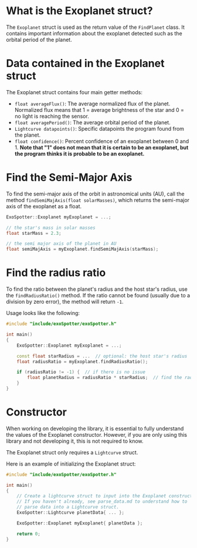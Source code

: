 # What is the Exoplanet struct?

The `Exoplanet` struct is used as the return value of the `FindPlanet` class. It contains important information about the exoplanet detected such as the orbital period of the planet.

# Data contained in the Exoplanet struct

The Exoplanet struct contains four main getter methods:
- `float averageFlux()`: The average normalized flux of the planet. Normalized flux means that 1 = average brightness of the star and 0 = no light is reaching the sensor.
- `float averagePeriod()`: The average orbital period of the planet.
- `Lightcurve datapoints()`: Specific datapoints the program found from the planet.
- `float confidence()`: Percent confidence of an exoplanet between 0 and 1. **Note that "1" does not mean that it is certain to be an exoplanet, but the program thinks it is probable to be an exoplanet.**

# Find the Semi-Major Axis

To find the semi-major axis of the orbit in astronomical units (AU), call the method `findSemiMajAxis(float solarMasses)`, which returns the semi-major axis of the exoplanet as a float.

```cpp
ExoSpotter::Exoplanet myExoplanet = ...;

// the star's mass in solar masses
float starMass = 2.3;

// the semi major axis of the planet in AU
float semiMajAxis = myExoplanet.findSemiMajAxis(starMass); 
```

# Find the radius ratio

To find the ratio between the planet's radius and the host star's radius, use the `findRadiusRatio()` method. If the ratio cannot be found (usually due to a division by zero error), the method will return `-1`.

Usage looks like the following:
```cpp
#include "include/exoSpotter/exoSpotter.h"

int main()
{
    ExoSpotter::Exoplanet myExoplanet = ...;

    const float starRadius = ...  // optional: the host star's radius
    float radiusRatio = myExoplanet.findRadiusRatio();

    if (radiusRatio != -1) {  // if there is no issue
        float planetRadius = radiusRatio * starRadius;  // find the radius of the planet in the units given for starRadius
    }
}
```

# Constructor

When working on developing the library, it is essential to fully understand the values of the Exoplanet constructor. However, if you are only using this library and not developing it, this is not required to know.

The Exoplanet struct only requires a `Lightcurve` struct.

Here is an example of initializing the Exoplanet struct:
```cpp
#include "include/exoSpotter/exoSpotter.h"

int main()
{
    // Create a lightcurve struct to input into the Exoplanet constructor.
    // If you haven't already, see parse_data.md to understand how to
    // parse data into a Lightcurve struct.
    ExoSpotter::Lightcurve planetData{ ... };

    ExoSpotter::Exoplanet myExoplanet{ planetData };

    return 0;
}
```